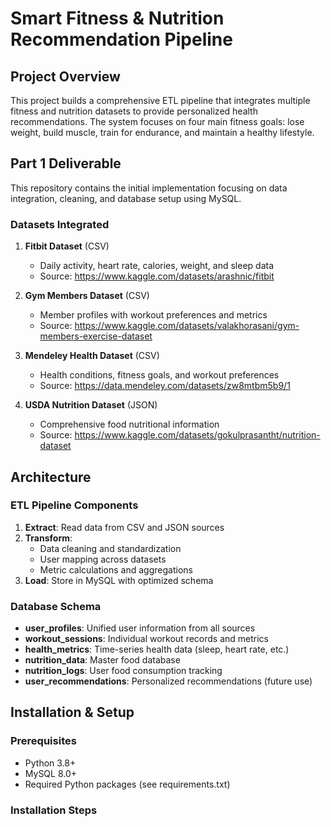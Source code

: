 # Smart Fitness & Nutrition Recommendation Pipeline

## Project Overview

This project builds a comprehensive ETL pipeline that integrates multiple fitness and nutrition datasets to provide personalized health recommendations. The system focuses on four main fitness goals: lose weight, build muscle, train for endurance, and maintain a healthy lifestyle.

## Part 1 Deliverable 

This repository contains the initial implementation focusing on data integration, cleaning, and database setup using MySQL.

### Datasets Integrated

1. **Fitbit Dataset** (CSV)
   - Daily activity, heart rate, calories, weight, and sleep data
   - Source: https://www.kaggle.com/datasets/arashnic/fitbit

2. **Gym Members Dataset** (CSV)
   - Member profiles with workout preferences and metrics
   - Source: https://www.kaggle.com/datasets/valakhorasani/gym-members-exercise-dataset

3. **Mendeley Health Dataset** (CSV)
   - Health conditions, fitness goals, and workout preferences
   - Source: https://data.mendeley.com/datasets/zw8mtbm5b9/1

4. **USDA Nutrition Dataset** (JSON)
   - Comprehensive food nutritional information
   - Source: https://www.kaggle.com/datasets/gokulprasantht/nutrition-dataset

## Architecture

### ETL Pipeline Components

1. **Extract**: Read data from CSV and JSON sources
2. **Transform**: 
   - Data cleaning and standardization
   - User mapping across datasets
   - Metric calculations and aggregations
3. **Load**: Store in MySQL with optimized schema

### Database Schema

- **user_profiles**: Unified user information from all sources
- **workout_sessions**: Individual workout records and metrics
- **health_metrics**: Time-series health data (sleep, heart rate, etc.)
- **nutrition_data**: Master food database
- **nutrition_logs**: User food consumption tracking
- **user_recommendations**: Personalized recommendations (future use)

## Installation & Setup

### Prerequisites

- Python 3.8+
- MySQL 8.0+
- Required Python packages (see requirements.txt)

### Installation Steps